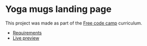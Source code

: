 # Yoga mugs landing page

This project was made as part of the [Free code camp](https://www.freecodecamp.org/) curriculum.

- [Requirements](https://www.freecodecamp.org/learn/responsive-web-design/responsive-web-design-projects/build-a-product-landing-page)
- [Live preview](https://thiagobitencourt.github.io/yoga-mugs-landingpage)
